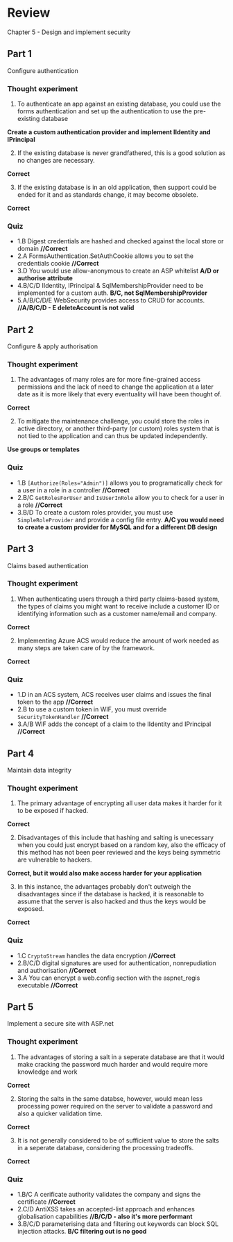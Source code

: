 ﻿# Review

Chapter 5 - Design and implement security

## Part 1

Configure authentication

### Thought experiment

1. To authenticate an app against an existing database, you could use the forms authentication and set up the authentication to use the pre-existing database

**Create a custom authentication provider and implement IIdentity and IPrincipal**

2. If the existing database is never grandfathered, this is a good solution as no changes are necessary.

**Correct**

3. If the existing database is in an old application, then support could be ended for it and as standards change, it may become obsolete.

**Correct**

### Quiz

* 1.B Digest credentials are hashed and checked against the local store or domain **//Correct**
* 2.A FormsAuthentication.SetAuthCookie allows you to set the credentials cookie **//Correct**
* 3.D You would use allow-anonymous to create an ASP whitelist **A/D or authorise attribute**
* 4.B/C/D IIdentity, IPrincipal & SqlMembershipProvider need to be implemented for a custom auth. **B/C, not SqlMembershipProvider**
* 5.A/B/C/D/E WebSecurity provides access to CRUD for accounts. **//A/B/C/D - E deleteAccount is not valid**


## Part 2

Configure & apply authorisation

### Thought experiment

1. The advantages of many roles are for more fine-grained access permissions and the lack of need to change the application at a later date as it is more likely that every eventuality will have been thought of.

**Correct**

2. To mitigate the maintenance challenge, you could store the roles in active directory, or another third-party (or custom) roles system that is not tied to the application and can thus be updated independently.

**Use groups or templates**

### Quiz

* 1.B `[Authorize(Roles="Admin")]` allows you to programatically check for a user in a role in a controller **//Correct**
* 2.B/C `GetRolesForUser` and `IsUserInRole` allow you to check for a user in a role **//Correct**
* 3.B/D To create a custom roles provider, you must use `SimpleRoleProvider` and provide a config file entry. **A/C you would need to create a custom provider for MySQL and for a different DB design**


## Part 3

Claims based authentication

### Thought experiment

1. When authenticating users through a third party claims-based system, the types of claims you might want to receive include a customer ID or identifying information such as a customer name/email and company.

**Correct**

2. Implementing Azure ACS would reduce the amount of work needed as many steps are taken care of by the framework.

**Correct**

### Quiz

* 1.D in an ACS system, ACS receives user claims and issues the final token to the app **//Correct**
* 2.B to use a custom token in WIF, you must override `SecurityTokenHandler` **//Correct**
* 3.A/B WIF adds the concept of a claim to the IIdentity and IPrincipal **//Correct**


## Part 4

Maintain data integrity

### Thought experiment

1. The primary advantage of encrypting all user data makes it harder for it to be exposed if hacked.

**Correct**

2. Disadvantages of this include that hashing and salting is unecessary when you could just encrypt based on a random key, also the efficacy of this method has not been peer reviewed and the keys being symmetric are vulnerable to hackers.

**Correct, but it would also make access harder for your application**

3. In this instance, the advantages probably don't outweigh the disadvantages since if the database is hacked, it is reasonable to assume that the server is also hacked and thus the keys would be exposed.

**Correct**

### Quiz

* 1.C `CryptoStream` handles the data encryption **//Correct**
* 2.B/C/D digital signatures are used for authentication, nonrepudiation and authorisation **//Correct**
* 3.A You can encrypt a web.config section with the aspnet_regis executable **//Correct**

## Part 5

Implement a secure site with ASP.net

### Thought experiment

1. The advantages of storing a salt in a seperate database are that it would make cracking the password much harder and would require more knowledge and work

**Correct**

2. Storing the salts in the same databse, however, would mean less processing power required on the server to validate a password and also a quicker validation time.

**Correct**

3. It is not generally considered to be of sufficient value to store the salts in a seperate database, considering the processing tradeoffs.

**Correct**

### Quiz

* 1.B/C A cerificate authority validates the company and signs the certificate **//Correct**
* 2.C/D AntiXSS takes an accepted-list approach and enhances globalisation capabilities **//B/C/D - also it's more performant**
* 3.B/C/D parameterising data and filtering out keywords can block SQL injection attacks. **B/C filtering out is no good**